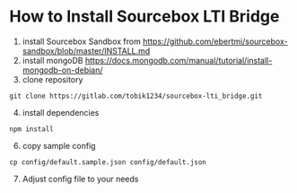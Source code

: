# How to Install Sourcebox LTI Bridge

1. install Sourcebox Sandbox from https://github.com/ebertmi/sourcebox-sandbox/blob/master/INSTALL.md
2. install mongoDB
https://docs.mongodb.com/manual/tutorial/install-mongodb-on-debian/
3. clone repository
```
git clone https://gitlab.com/tobik1234/sourcebox-lti_bridge.git
```
4. install dependencies
```
npm install
```
6. copy sample config
```
cp config/default.sample.json config/default.json
```
7. Adjust config file to your needs
